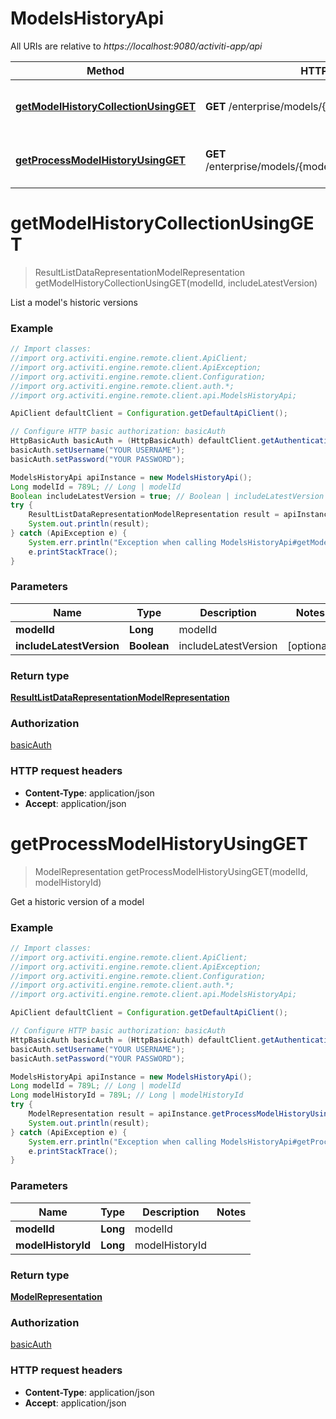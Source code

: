# ModelsHistoryApi

All URIs are relative to *https://localhost:9080/activiti-app/api*

Method | HTTP request | Description
------------- | ------------- | -------------
[**getModelHistoryCollectionUsingGET**](ModelsHistoryApi.md#getModelHistoryCollectionUsingGET) | **GET** /enterprise/models/{modelId}/history | List a model&#39;s historic versions
[**getProcessModelHistoryUsingGET**](ModelsHistoryApi.md#getProcessModelHistoryUsingGET) | **GET** /enterprise/models/{modelId}/history/{modelHistoryId} | Get a historic version of a model


<a name="getModelHistoryCollectionUsingGET"></a>
# **getModelHistoryCollectionUsingGET**
> ResultListDataRepresentationModelRepresentation getModelHistoryCollectionUsingGET(modelId, includeLatestVersion)

List a model&#39;s historic versions

### Example
```java
// Import classes:
//import org.activiti.engine.remote.client.ApiClient;
//import org.activiti.engine.remote.client.ApiException;
//import org.activiti.engine.remote.client.Configuration;
//import org.activiti.engine.remote.client.auth.*;
//import org.activiti.engine.remote.client.api.ModelsHistoryApi;

ApiClient defaultClient = Configuration.getDefaultApiClient();

// Configure HTTP basic authorization: basicAuth
HttpBasicAuth basicAuth = (HttpBasicAuth) defaultClient.getAuthentication("basicAuth");
basicAuth.setUsername("YOUR USERNAME");
basicAuth.setPassword("YOUR PASSWORD");

ModelsHistoryApi apiInstance = new ModelsHistoryApi();
Long modelId = 789L; // Long | modelId
Boolean includeLatestVersion = true; // Boolean | includeLatestVersion
try {
    ResultListDataRepresentationModelRepresentation result = apiInstance.getModelHistoryCollectionUsingGET(modelId, includeLatestVersion);
    System.out.println(result);
} catch (ApiException e) {
    System.err.println("Exception when calling ModelsHistoryApi#getModelHistoryCollectionUsingGET");
    e.printStackTrace();
}
```

### Parameters

Name | Type | Description  | Notes
------------- | ------------- | ------------- | -------------
 **modelId** | **Long**| modelId |
 **includeLatestVersion** | **Boolean**| includeLatestVersion | [optional]

### Return type

[**ResultListDataRepresentationModelRepresentation**](ResultListDataRepresentationModelRepresentation.md)

### Authorization

[basicAuth](../README.md#basicAuth)

### HTTP request headers

 - **Content-Type**: application/json
 - **Accept**: application/json

<a name="getProcessModelHistoryUsingGET"></a>
# **getProcessModelHistoryUsingGET**
> ModelRepresentation getProcessModelHistoryUsingGET(modelId, modelHistoryId)

Get a historic version of a model

### Example
```java
// Import classes:
//import org.activiti.engine.remote.client.ApiClient;
//import org.activiti.engine.remote.client.ApiException;
//import org.activiti.engine.remote.client.Configuration;
//import org.activiti.engine.remote.client.auth.*;
//import org.activiti.engine.remote.client.api.ModelsHistoryApi;

ApiClient defaultClient = Configuration.getDefaultApiClient();

// Configure HTTP basic authorization: basicAuth
HttpBasicAuth basicAuth = (HttpBasicAuth) defaultClient.getAuthentication("basicAuth");
basicAuth.setUsername("YOUR USERNAME");
basicAuth.setPassword("YOUR PASSWORD");

ModelsHistoryApi apiInstance = new ModelsHistoryApi();
Long modelId = 789L; // Long | modelId
Long modelHistoryId = 789L; // Long | modelHistoryId
try {
    ModelRepresentation result = apiInstance.getProcessModelHistoryUsingGET(modelId, modelHistoryId);
    System.out.println(result);
} catch (ApiException e) {
    System.err.println("Exception when calling ModelsHistoryApi#getProcessModelHistoryUsingGET");
    e.printStackTrace();
}
```

### Parameters

Name | Type | Description  | Notes
------------- | ------------- | ------------- | -------------
 **modelId** | **Long**| modelId |
 **modelHistoryId** | **Long**| modelHistoryId |

### Return type

[**ModelRepresentation**](ModelRepresentation.md)

### Authorization

[basicAuth](../README.md#basicAuth)

### HTTP request headers

 - **Content-Type**: application/json
 - **Accept**: application/json

